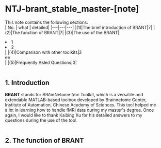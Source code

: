 # NTJ-brant_stable_master-[note]
This note contains the following sections.<br>
| No. | what | detailed|
|---|---|---|
|(1)|The brief introduction of BRANT|7|
|(2)|The function of BRANT|7|
|(3)|The use of the BRANT|<li>1</li><li>2</li>|
|(4)|Comparison with other toolkits|3<br>ee<br>|
|(5)|Frequently Asled Questions|3| <br><br/>
## 1. Introduction
**BRANT** stands for BRAinNetome fmri Toolkit, which is a versatile and extendable MATLAB-based toolbox developed by Brainnetome Center, Institute of Automation, Chinese Academy of Sciences. This tool helped me a lot in learning how to handle fMRI data during my master's degree. Once again, I would like to thank Kaibing Xu for his detailed answers to my questions during the use of the tool.  <br><br>

## 2. The function of BRANT
